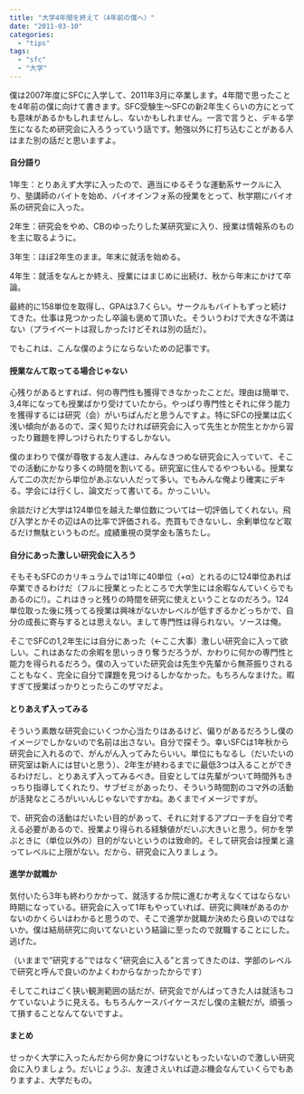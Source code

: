 ```yaml
---
title: "大学4年間を終えて（4年前の僕へ）"
date: "2011-03-10"
categories: 
  - "tips"
tags: 
  - "sfc"
  - "大学"
---
```


僕は2007年度にSFCに入学して、2011年3月に卒業します。4年間で思ったことを4年前の僕に向けて書きます。SFC受験生～SFCの新2年生くらいの方にとっても意味があるかもしれませんし、ないかもしれません。一言で言うと、デキる学生になるため研究会に入ろうっていう話です。勉強以外に打ち込むことがある人はまた別の話だと思いますよ。

#### 自分語り

1年生：とりあえず大学に入ったので、適当にゆるそうな運動系サークルに入り、塾講師のバイトを始め、バイオインフォ系の授業をとって、秋学期にバイオ系の研究会に入った。

2年生：研究会をやめ、CBのゆったりした某研究室に入り、授業は情報系のものを主に取るように。

3年生：ほぼ2年生のまま。年末に就活を始める。

4年生：就活をなんとか終え、授業にはまじめに出続け、秋から年末にかけて卒論。

最終的に158単位を取得し、GPAは3.7くらい。サークルもバイトもずっと続けてきた。仕事は見つかったし卒論も褒めて頂いた。そういうわけで大きな不満はない（プライベートは寂しかったけどそれは別の話だ）。

でもこれは、こんな僕のようにならないための記事です。

#### 授業なんて取ってる場合じゃない

心残りがあるとすれば、何の専門性も獲得できなかったことだ。理由は簡単で、3,4年になっても授業ばかり受けていたから。やっぱり専門性とそれに伴う能力を獲得するには研究（会）がいちばんだと思うんですよ。特にSFCの授業は広く浅い傾向があるので、深く知りたければ研究会に入って先生とか院生とかから習ったり難題を押しつけられたりするしかない。

僕のまわりで僕が尊敬する友人達は、みんなきつめな研究会に入っていて、そこでの活動にかなり多くの時間を割いてる。研究室に住んでるやつもいる。授業なんて二の次だから単位があぶない人だって多い。でもみんな俺より確実にデキる。学会には行くし、論文だって書いてる。かっこいい。

余談だけど大学は124単位を越えた単位数については一切評価してくれない。飛び入学とかその辺はAの比率で評価される。売買もできないし、余剰単位など取るだけ無駄というものだ。成績重視の奨学金も落ちたし。

#### 自分にあった激しい研究会に入ろう

そもそもSFCのカリキュラムでは1年に40単位（+α）とれるのに124単位あれば卒業できるわけだ（フルに授業とったところで大学生には余暇なんていくらでもあるのに!）。これはきっと残りの時間を研究に使えということなのだろう。124単位取った後に残ってる授業は興味がないかレベルが低すぎるかどっちかで、自分の成長に寄与するとは思えない。まして専門性は得られない。ソースは俺。

そこでSFCの1,2年生には自分にあった（←ここ大事）激しい研究会に入って欲しい。これはあなたの余暇を思いっきり奪うだろうが、かわりに何かの専門性と能力を得られるだろう。僕の入っていた研究会は先生や先輩から無茶振りされることもなく、完全に自分で課題を見つけるしかなかった。もちろんなまけた。暇すぎて授業ばっかりとったらこのザマだよ。

#### とりあえず入ってみる

そういう素敵な研究会にいくつか心当たりはあるけど、偏りがあるだろうし僕のイメージでしかないので名前は出さない。自分で探そう。幸いSFCは1年秋から研究会に入れるので、がんがん入ってみたらいい。単位にもなるし（だいたいの研究室は新人には甘いと思う）、2年生が終わるまでに最低3つは入ることができるわけだし、とりあえず入ってみるべき。目安としては先輩がついて時間外もきっちり指導してくれたり、サブゼミがあったり、そういう時間割のコマ外の活動が活発なところがいいんじゃないですかね。あくまでイメージですが。

で、研究会の活動はだいたい目的があって、それに対するアプローチを自分で考える必要があるので、授業より得られる経験値がだいぶ大きいと思う。何かを学ぶときに（単位以外の）目的がないというのは致命的。そして研究会は授業と違ってレベルに上限がない。だから、研究会に入りましょう。

#### 進学か就職か

気付いたら3年も終わりかかって、就活するか院に進むか考えなくてはならない時期になっている。研究会に入って1年もやっていれば、研究に興味があるのかないのかくらいはわかると思うので、そこで進学か就職か決めたら良いのではないか。僕は結局研究に向いてないという結論に至ったので就職することにした。逃げた。

（いままで”研究する”ではなく”研究会に入る”と言ってきたのは、学部のレベルで研究と呼んで良いのかよくわからなかったからです）

そしてこれはごく狭い観測範囲の話だが、研究会でがんばってきた人は就活もコケていないように見える。もちろんケースバイケースだし僕の主観だが。頑張って損することなんてないですよ。

#### まとめ

せっかく大学に入ったんだから何か身につけないともったいないので激しい研究会に入りましょう。だいじょうぶ、友達さえいれば遊ぶ機会なんていくらでもありますよ、大学だもの。
